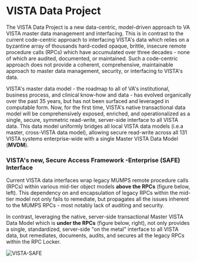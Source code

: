 # VISTA Data Project

The VISTA Data Project is a new data-centric, model-driven approach to VA VISTA master data management and interfacing.  This is in contrast to the current code-centric approach to interfacing VISTA's data which relies on a byzantine array of thousands hard-coded opaque, brittle, insecure remote procedure calls (RPCs) which have accumulated over three decades - none of which are audited, documented, or maintained.  Such a code-centric approach does not provide a coherent, comprehensive, maintainable approach to master data management, security, or interfacing to VISTA's data.

VISTA's master data model - the roadmap to all of VA's institutional, business process, and clinical know-how and data - has evolved organically over the past 35 years, but has not been surfaced and leveraged in computable form.  Now, for the first time, VISTA's native transactional data model will be comprehensively exposed, enriched, and operationalized as a single, secure, symmetric read-write, server-side interface to all VISTA data. This data model uniformly bridges all local VISTA data models (i.e.a master, cross-VISTA data model), allowing secure read-write across all 131 VISTA systems enterprise-wide with a single Master VISTA Data Model (__MVDM__).

###  VISTA's new, Secure Access Framework -Enterprise (SAFE) Interface

Current VISTA data interfaces wrap legacy MUMPS remote procedure calls (RPCs) within various mid-tier object models  __above the RPCs__ (figure below, left). This dependency on and encapsulation of legacy RPCs within the mid-tier model not only fails to remediate, but propagates all the issues inherent to the MUMPS RPCs - most notably lack of auditing and security. 

In contrast, leveraging the native, server-side transactional Master VISTA Data Model which is __under the RPCs__ (figure below, right), not only provides a single, standardized, server-side "on the metal" interface to all VISTA data, but remediates, documents, audits, and secures all the legacy RPCs within the RPC Locker.


![VISTA-SAFE](https://github.com/vistadataproject/documents/blob/master/images/VISTA-SAFE.png)



